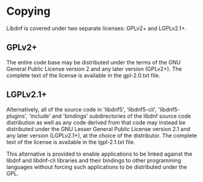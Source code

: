 Copying
=======
Libdnf is covered under two separate licenses: GPLv2+ and LGPLv2.1+.


GPLv2+
------
The entire code base may be distributed under the terms of the
GNU General Public License version 2 and any later version (GPLv2+).
The complete text of the license is available in the gpl-2.0.txt file.


LGPLv2.1+
---------
Alternatively, all of the source code in 'libdnf5', 'libdnf5-cli',
'libdnf5-plugins', 'include' and 'bindings' subdirectories of the libdnf
source code distribution as well as any code derived from that code may
instead be distributed under the GNU Lesser General Public License version
2.1 and any later version (LGPLv2.1+), at the choice of the distributor.
The complete text of the license is available in the lgpl-2.1.txt file.

This alternative is provided to enable applications to be linked against
the libdnf and libdnf-cli libraries and their bindings to other programming
languages without forcing such applications to be distributed under the GPL.
